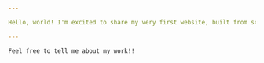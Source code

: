 ```yaml
---

Hello, world! I'm excited to share my very first website, built from scratch using HTML and CSS. As a Computer Science student, delving into web development has been an enlightening experience. From mastering the fundamentals of HTML to applying styles with CSS, each line of code represents a step forward in my journey. This project isn't just about creating a website—it's a reflection of my dedication to learning and exploring new technologies. Join me as I continue to expand my skills and passion for creating innovative digital solutions.

---
```


```Feel free to tell me about my work!!```
